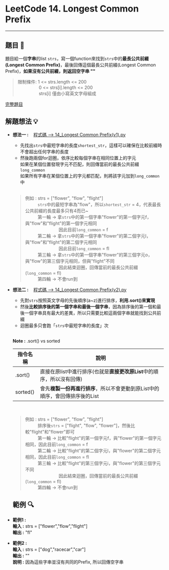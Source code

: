 # LeetCode 14. Longest Common Prefix
*****

## 題目 :book:
題目給一個**字串**的list `strs`，寫一個function來找到`strs`中的**最長公共前綴(Longest Common Prefix)**，最後回傳這個最長公共前綴(Longest Common Prefix)，**如果沒有公共前綴，則返回空字串 ""**  
> 限制條件: 1 <= strs.length <= 200  
> &nbsp;&nbsp;&nbsp;&nbsp;&nbsp;&nbsp;&nbsp;&nbsp;&nbsp;&nbsp;&nbsp;&nbsp;&nbsp;&nbsp;&nbsp;&nbsp; 0 <= strs[i].length <= 200  
> &nbsp;&nbsp;&nbsp;&nbsp;&nbsp;&nbsp;&nbsp;&nbsp;&nbsp;&nbsp;&nbsp;&nbsp;&nbsp;&nbsp;&nbsp;&nbsp; strs[i] 僅由小寫英文字母組成  

[完整題目](https://leetcode.com/problems/longest-common-prefix/description/)

## 解題想法 :bulb:
- **想法一 :**&nbsp;&nbsp;&nbsp;&nbsp;[程式碼 --> 14_Longest Common Prefix(v1).py](https://github.com/YuTing4906/LeetCode/blob/main/0014/14_Longest%20Common%20Prefix(v1).py "想法一的程式碼")
  <br/>
  
  - 先找出`strs`中最短字串的長度`shortest_str`，這樣可以確保在比較前綴時不會超出任何字串的長度  
  - 然後跑兩個for迴圈，依序比較每個字串在相同位置上的字元  
    如果在某個位置發現字元不匹配，則回傳當前的最長公共前綴`long_common`  
    如果所有字串在某個位置上的字元都匹配，則將該字元加到`long_common`中  
  <br/>

  > 例如 :  strs = ["flower", "flow", "flight"]  
  > &nbsp;&nbsp;&nbsp;&nbsp;&nbsp;&nbsp;&nbsp;&nbsp;&nbsp;&nbsp;`strs`中的最短字串為"flow"，所以`shortest_str` = 4，代表最長公共前綴的長度最多只有4而已~  
  > &nbsp;&nbsp;&nbsp;&nbsp;&nbsp;&nbsp;&nbsp;&nbsp;&nbsp;&nbsp;第一輪 -> 拿`strs`中的第一個字串"flower"的第一個字元f，與"flow"和"flight"的第一個字元相同  
  > &nbsp;&nbsp;&nbsp;&nbsp;&nbsp;&nbsp;&nbsp;&nbsp;&nbsp;&nbsp;&nbsp;&nbsp;&nbsp;&nbsp;&nbsp;&nbsp;&nbsp;&nbsp;&nbsp;&nbsp;&nbsp;&nbsp;&nbsp;&nbsp;&nbsp;&nbsp;&nbsp;因此目前`long_common` = f  
  > &nbsp;&nbsp;&nbsp;&nbsp;&nbsp;&nbsp;&nbsp;&nbsp;&nbsp;&nbsp;第二輪 -> 拿`strs`中的第一個字串"flower"的第二個字元l，與"flow"和"flight"的第二個字元相同  
  > &nbsp;&nbsp;&nbsp;&nbsp;&nbsp;&nbsp;&nbsp;&nbsp;&nbsp;&nbsp;&nbsp;&nbsp;&nbsp;&nbsp;&nbsp;&nbsp;&nbsp;&nbsp;&nbsp;&nbsp;&nbsp;&nbsp;&nbsp;&nbsp;&nbsp;&nbsp;&nbsp;因此目前`long_common` = fl  
  > &nbsp;&nbsp;&nbsp;&nbsp;&nbsp;&nbsp;&nbsp;&nbsp;&nbsp;&nbsp;第三輪 -> 拿`strs`中的第一個字串"flower"的第三個字元o，與"flow"的第三個字元相同，但與"flight"不同    
  > &nbsp;&nbsp;&nbsp;&nbsp;&nbsp;&nbsp;&nbsp;&nbsp;&nbsp;&nbsp;&nbsp;&nbsp;&nbsp;&nbsp;&nbsp;&nbsp;&nbsp;&nbsp;&nbsp;&nbsp;&nbsp;&nbsp;&nbsp;&nbsp;&nbsp;&nbsp;&nbsp;因此結束迴圈，回傳當前的最長公共前綴(`long_common` = fl)  
  > &nbsp;&nbsp;&nbsp;&nbsp;&nbsp;&nbsp;&nbsp;&nbsp;&nbsp;&nbsp;第四輪 -> 不會run到  
- **想法二 :**&nbsp;&nbsp;&nbsp;&nbsp;[程式碼 --> 14_Longest Common Prefix(v2).py](https://github.com/YuTing4906/LeetCode/blob/main/0014/14_Longest%20Common%20Prefix(v2).py "想法二的程式碼") 
  <br/>
  
  - 先對`strs`按照英文字母的先後順序(a~z)進行排序，**利用.sort()來實現**  
  - 然後**比較排序後的第一個字串和最後一個字串**，因為排序後的第一個和最後一個字串具有最大的差異，所以只需要比較這兩個字串就能找到公共前綴
  - 迴圈最多只會跑「`strs`中最短字串的長度」次
  <br/>
  
  **Note :** .sort() vs sorted
  <br/>
    
  |指令名稱  |說明    |
  |-----|--------|
  |.sort() |直接在原list中進行排序(也就是**直接更改原List**中的順序，所以沒有回傳)|
  |sorted() |會先**複製一份再進行排序**，所以不會更動到原List中的順序，會回傳排序後的List|

  <br/>

  > 例如 :  strs = ["flower", "flow", "flight"]  
  > &nbsp;&nbsp;&nbsp;&nbsp;&nbsp;&nbsp;&nbsp;&nbsp;&nbsp;&nbsp;排序後`strs` = ["flight", "flow", "flower"]，然後比較"flight"和"flower"即可  
  > &nbsp;&nbsp;&nbsp;&nbsp;&nbsp;&nbsp;&nbsp;&nbsp;&nbsp;&nbsp;第一輪 -> 比較"flight"的第一個字元f，與"flower"的第一個字元相同，因此目前`long_common` = f  
  > &nbsp;&nbsp;&nbsp;&nbsp;&nbsp;&nbsp;&nbsp;&nbsp;&nbsp;&nbsp;第二輪 -> 比較"flight"的第二個字元l，與"flower"的第二個字元相同，因此目前`long_common` = fl  
  > &nbsp;&nbsp;&nbsp;&nbsp;&nbsp;&nbsp;&nbsp;&nbsp;&nbsp;&nbsp;第三輪 -> 比較"flight"的第三個字元i，與"flower"的第三個字元不同  
  > &nbsp;&nbsp;&nbsp;&nbsp;&nbsp;&nbsp;&nbsp;&nbsp;&nbsp;&nbsp;&nbsp;&nbsp;&nbsp;&nbsp;&nbsp;&nbsp;&nbsp;&nbsp;&nbsp;&nbsp;&nbsp;&nbsp;&nbsp;&nbsp;&nbsp;&nbsp;&nbsp;因此結束迴圈，回傳當前的最長公共前綴(`long_common` = fl)  
  > &nbsp;&nbsp;&nbsp;&nbsp;&nbsp;&nbsp;&nbsp;&nbsp;&nbsp;&nbsp;第四輪 -> 不會run到  
  ## 範例 :mag:
- **範例1 :**  
  **輸入 :** strs = ["flower","flow","flight"]  
  **輸出 :** "fl"
- **範例2 :**  
  **輸入 :** strs = ["dog","racecar","car"]   
  **輸出 :** ""  
  **說明 :** 因為這些字串並沒有共同的Prefix, 所以回傳空字串  
